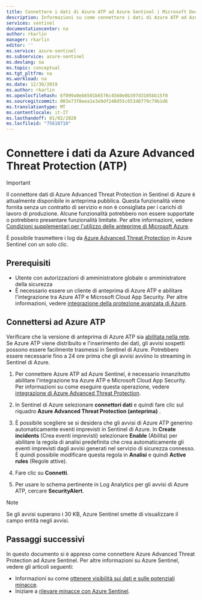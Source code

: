 ```yaml
---
title: Connettere i dati di Azure ATP ad Azure Sentinel | Microsoft Docs
description: Informazioni su come connettere i dati di Azure ATP ad Azure Sentinel.
services: sentinel
documentationcenter: na
author: rkarlin
manager: rkarlin
editor: ''
ms.service: azure-sentinel
ms.subservice: azure-sentinel
ms.devlang: na
ms.topic: conceptual
ms.tgt_pltfrm: na
ms.workload: na
ms.date: 12/30/2019
ms.author: rkarlin
ms.openlocfilehash: 6f099a0eb6501b6576c4560e0b397d3105bb15f0
ms.sourcegitcommit: 003e73f8eea1e3e9df248d55c65348779c79b1d6
ms.translationtype: MT
ms.contentlocale: it-IT
ms.lasthandoff: 01/02/2020
ms.locfileid: "75610710"
---
```

# <a name="connect-data-from-azure-advanced-threat-protection-atp"></a>Connettere i dati da Azure Advanced Threat Protection (ATP)

> [!IMPORTANT]
> Il connettore dati di Azure Advanced Threat Protection in Sentinel di Azure è attualmente disponibile in anteprima pubblica.
> Questa funzionalità viene fornita senza un contratto di servizio e non è consigliata per i carichi di lavoro di produzione. Alcune funzionalità potrebbero non essere supportate o potrebbero presentare funzionalità limitate. Per altre informazioni, vedere [Condizioni supplementari per l'utilizzo delle anteprime di Microsoft Azure](https://azure.microsoft.com/support/legal/preview-supplemental-terms/).

È possibile trasmettere i log da [Azure Advanced Threat Protection](https://docs.microsoft.com/azure-advanced-threat-protection/what-is-atp) in Azure Sentinel con un solo clic.

## <a name="prerequisites"></a>Prerequisiti

- Utente con autorizzazioni di amministratore globale o amministratore della sicurezza
- È necessario essere un cliente di anteprima di Azure ATP e abilitare l'integrazione tra Azure ATP e Microsoft Cloud App Security. Per altre informazioni, vedere [integrazione della protezione avanzata di Azure](https://docs.microsoft.com/cloud-app-security/aatp-integration).

## <a name="connect-to-azure-atp"></a>Connettersi ad Azure ATP

Verificare che la versione di anteprima di Azure ATP sia [abilitata nella rete](https://docs.microsoft.com/azure-advanced-threat-protection/install-atp-step1).
Se Azure ATP viene distribuito e l'inserimento dei dati, gli avvisi sospetti possono essere facilmente trasmessi in Sentinel di Azure. Potrebbero essere necessarie fino a 24 ore prima che gli avvisi avviino lo streaming in Sentinel di Azure.


1. Per connettere Azure ATP ad Azure Sentinel, è necessario innanzitutto abilitare l'integrazione tra Azure ATP e Microsoft Cloud App Security. Per informazioni su come eseguire questa operazione, vedere [integrazione di Azure Advanced Threat Protection](https://docs.microsoft.com/cloud-app-security/aatp-integration).

1. In Sentinel di Azure selezionare **connettori dati** e quindi fare clic sul riquadro **Azure Advanced Threat Protection (anteprima)** .

1. È possibile scegliere se si desidera che gli avvisi di Azure ATP generino automaticamente eventi imprevisti in Sentinel di Azure. In **Create incidents** (Crea eventi imprevisti) selezionare **Enable** (Abilita) per abilitare la regola di analisi predefinita che crea automaticamente gli eventi imprevisti dagli avvisi generati nel servizio di sicurezza connesso. È quindi possibile modificare questa regola in **Analisi** e quindi **Active rules** (Regole attive).

1. Fare clic su **Connetti**.

1. Per usare lo schema pertinente in Log Analytics per gli avvisi di Azure ATP, cercare **SecurityAlert**.

> [!NOTE]
> Se gli avvisi superano i 30 KB, Azure Sentinel smette di visualizzare il campo entità negli avvisi.

## <a name="next-steps"></a>Passaggi successivi
In questo documento si è appreso come connettere Azure Advanced Threat Protection ad Azure Sentinel. Per altre informazioni su Azure Sentinel, vedere gli articoli seguenti:
- Informazioni su come [ottenere visibilità sui dati e sulle potenziali minacce](quickstart-get-visibility.md).
- Iniziare a [rilevare minacce con Azure Sentinel](tutorial-detect-threats-built-in.md).

